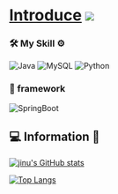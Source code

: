 

# [Introduce](https://tangy-island-25d.notion.site/bc031366501e4bf2a11b0c250ead139b) <img src="https://img.icons8.com/ios/50/000000/notion.png"/>

### 🛠 My Skill ⚙️
<!--**- Language**  -->

![Java](https://img.shields.io/badge/Java-%E2%98%85%E2%98%85%E2%98%85%E2%98%85%E2%98%84-saddlebrown?style=flat-square&logo=Java&logoColor=white&labelColor=saddlebrown)
![MySQL](https://img.shields.io/badge/MySQL-%E2%98%85%E2%98%85%E2%98%85%E2%98%85%E2%98%85-blue?style=flat-square&logo=MySQL&logoColor=white&labelColor=blue)
![Python](https://img.shields.io/badge/Python-%E2%98%85%E2%98%85%E2%98%85%E2%98%86%E2%98%81-green?style=flat-square&logo=Python&logoColor=white&labelColor=green)

### 📝 framework
<!--**- Framework**  -->

![SpringBoot](https://img.shields.io/badge/SpringBoot-%E2%98%85%E2%98%85%E2%98%85%E2%98%85%E2%98%84-limegreen?style=flat-square&logo=Spring&logoColor=white&labelColor=limegreen)
## 💻 Information 🐶
<!-- Widgets -->
 <div align="">
 
  [![jinu's GitHub stats](https://github-readme-stats.vercel.app/api?username=jinwoo794533&show_icons=true&theme=cobalt)](https://github.com/anuraghazra/github-readme-stats)
</div>
<div align="">
  
  [![Top Langs](https://github-readme-stats.vercel.app/api/top-langs/?username=jinwoo794533&layout=compact&theme=omni&langs_count=5)](https://github.com/anuraghazra/github-readme-stats)
  
  </div>
<!--
 **jinwoo794533/jinwoo794533** is a ✨ _special_ ✨ repository because its `README.md` (this file) appears on your GitHub profile.

Here are some ideas to get you started:

- 🔭 I’m currently working on ...
- 🌱 I’m currently learning ...
- 👯 I’m looking to collaborate on ...
- 🤔 I’m looking for help with ...
- 💬 Ask me about ...
- 📫 How to reach me: ...
- 😄 Pronouns: ...
- ⚡ Fun fact: ...
-->
